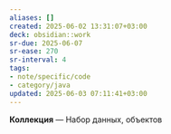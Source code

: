 ```yaml
---
aliases: []
created: 2025-06-02 13:31:07+03:00
deck: obsidian::work
sr-due: 2025-06-07
sr-ease: 270
sr-interval: 4
tags:
- note/specific/code
- category/java
updated: 2025-06-03 07:11:41+03:00
---
```


**Коллекция**
—
Набор данных, объектов